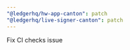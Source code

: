 ```yaml
---
"@ledgerhq/hw-app-canton": patch
"@ledgerhq/live-signer-canton": patch
---
```


Fix CI checks issue
